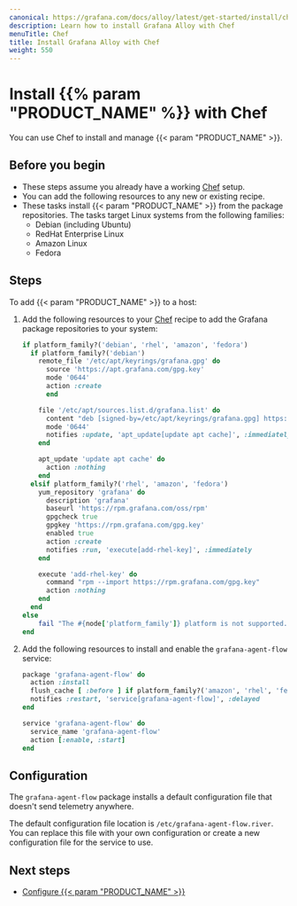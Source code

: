 ```yaml
---
canonical: https://grafana.com/docs/alloy/latest/get-started/install/chef/
description: Learn how to install Grafana Alloy with Chef
menuTitle: Chef
title: Install Grafana Alloy with Chef
weight: 550
---
```


# Install {{% param "PRODUCT_NAME" %}} with Chef

You can use Chef to install and manage {{< param "PRODUCT_NAME" >}}.

## Before you begin

- These steps assume you already have a working [Chef][] setup.
- You can add the following resources to any new or existing recipe.
- These tasks install {{< param "PRODUCT_NAME" >}} from the package repositories.
  The tasks target Linux systems from the following families:
  - Debian (including Ubuntu)
  - RedHat Enterprise Linux
  - Amazon Linux
  - Fedora

## Steps

To add {{< param "PRODUCT_NAME" >}} to a host:

1. Add the following resources to your [Chef][] recipe to add the Grafana package repositories to your system:

    ```ruby
    if platform_family?('debian', 'rhel', 'amazon', 'fedora')
      if platform_family?('debian')
        remote_file '/etc/apt/keyrings/grafana.gpg' do
          source 'https://apt.grafana.com/gpg.key'
          mode '0644'
          action :create
          end

        file '/etc/apt/sources.list.d/grafana.list' do
          content "deb [signed-by=/etc/apt/keyrings/grafana.gpg] https://apt.grafana.com/ stable main"
          mode '0644'
          notifies :update, 'apt_update[update apt cache]', :immediately
        end

        apt_update 'update apt cache' do
          action :nothing
        end
      elsif platform_family?('rhel', 'amazon', 'fedora')
        yum_repository 'grafana' do
          description 'grafana'
          baseurl 'https://rpm.grafana.com/oss/rpm'
          gpgcheck true
          gpgkey 'https://rpm.grafana.com/gpg.key'
          enabled true
          action :create
          notifies :run, 'execute[add-rhel-key]', :immediately
        end

        execute 'add-rhel-key' do
          command "rpm --import https://rpm.grafana.com/gpg.key"
          action :nothing
        end
      end
    else
        fail "The #{node['platform_family']} platform is not supported."
    end
    ```

1. Add the following resources to install and enable the `grafana-agent-flow` service:

    ```ruby
    package 'grafana-agent-flow' do
      action :install
      flush_cache [ :before ] if platform_family?('amazon', 'rhel', 'fedora')
      notifies :restart, 'service[grafana-agent-flow]', :delayed
    end

    service 'grafana-agent-flow' do
      service_name 'grafana-agent-flow'
      action [:enable, :start]
    end
    ```

## Configuration

The `grafana-agent-flow` package installs a default configuration file that doesn't send telemetry anywhere.

The default configuration file location is `/etc/grafana-agent-flow.river`. You can replace this file with your own configuration or create a new configuration file for the service to use.

## Next steps

- [Configure {{< param "PRODUCT_NAME" >}}][Configure]

[Chef]: https://www.chef.io/products/chef-infrastructure-management/
[Configure]: ../../../tasks/configure/configure-linux/
